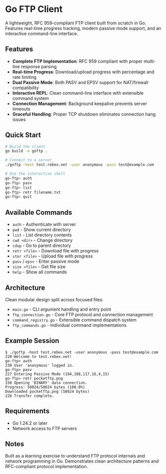 # Go FTP Client

A lightweight, RFC 959-compliant FTP client built from scratch in Go. Features real-time progress tracking, modern passive mode support, and an interactive command-line interface.

## Features

- **Complete FTP Implementation**: RFC 959 compliant with proper multi-line response parsing
- **Real-time Progress**: Download/upload progress with percentage and rate limiting
- **Dual Passive Mode**: Both PASV and EPSV support for NAT/firewall compatibility
- **Interactive REPL**: Clean command-line interface with extensible command system
- **Connection Management**: Background keepalive prevents server timeouts
- **Graceful Handling**: Proper TCP shutdown eliminates connection hang issues

## Quick Start

```bash
# Build the client
go build -o goftp .

# Connect to a server
./goftp -host test.rebex.net -user anonymous -pass test@example.com

# Use the interactive shell
go-ftp> auth
go-ftp> pasv
go-ftp> list
go-ftp> retr filename.txt
go-ftp> quit
```

## Available Commands

- `auth` - Authenticate with server
- `pwd` - Show current directory
- `list` - List directory contents
- `cwd <dir>` - Change directory
- `cdup` - Go to parent directory
- `retr <file>` - Download file with progress
- `stor <file>` - Upload file with progress
- `pasv` / `epsv` - Enter passive mode
- `size <file>` - Get file size
- `help` - Show all commands

## Architecture

Clean modular design split across focused files:
- `main.go` - CLI argument handling and entry point
- `ftp_connection.go` - Core FTP protocol and connection management
- `command_registry.go` - Extensible command dispatch system
- `ftp_commands.go` - Individual command implementations

## Example Session

```
$ ./goftp -host test.rebex.net -user anonymous -pass test@example.com
220-Welcome to test.rebex.net!
go-ftp> auth
230 User 'anonymous' logged in.
go-ftp> pasv
227 Entering Passive Mode (194,108,117,16,4,15)
go-ftp> retr pocketftp.png
150 Opening 'BINARY' data connection.
Progress: 58024/58024 bytes (100.0%)
Downloaded pocketftp.png (58024 bytes)
226 Transfer complete.
```

## Requirements

- Go 1.24.2 or later
- Network access to FTP servers

## Notes

Built as a learning exercise to understand FTP protocol internals and network programming in Go. Demonstrates clean architecture patterns and RFC-compliant protocol implementation.